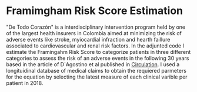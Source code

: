 # Framimgham Risk Score Estimation

"De Todo Corazón" is a interdisciplinary intervention program held by one of the largest health insurers in Colombia aimed at
minimizing the risk of adverse events like stroke, myiocardial infraction and hearth faillure associated to cardiovascular 
and renal risk factors. In the adjunted code I estimate the Framingahm Risk Score to categorize patients in three different 
categories to assess the risk of an adverse events in the following 30 years based in the article of D´Agostino et al published
in [Circulation](https://www.ahajournals.org/doi/full/10.1161/CIRCULATIONAHA.107.699579?url_ver=Z39.88-2003&rfr_id=ori%3Arid%3Acrossref.org&rfr_dat=cr_pub%3Dpubmed&). I used a longituidinal database 
of medical claims to obtain the requiered parmeters for the equation by selecting the latest measure of each clinical  varible per 
patient in 2018. 

